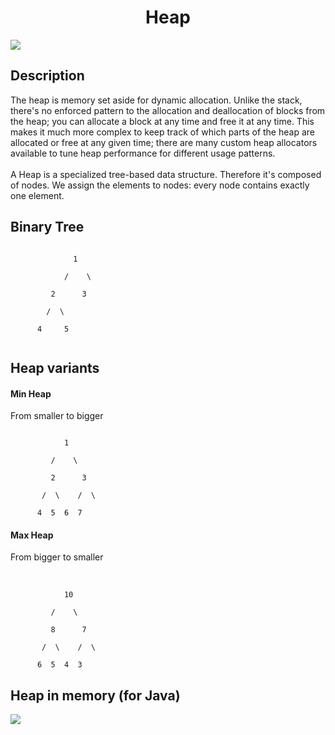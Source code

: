 <center><h1>Heap</h1></center>
<img src="https://miro.medium.com/max/1200/0*pJeBOsic4VCc6FIe.png">

<h2>Description</h2>
<p>The heap is memory set aside for dynamic allocation. Unlike the stack, there's no enforced pattern to the allocation and deallocation of blocks from the heap; you can allocate a block at any time and free it at any time. This makes it much more complex to keep track of which parts of the heap are allocated or free at any given time; there are many custom heap allocators available to tune heap performance for different usage patterns.
<br>
<br>
A Heap is a specialized tree-based data structure. Therefore it's composed of nodes. We assign the elements to nodes: every node contains exactly one element.
</p>

<h2>Binary Tree</h2>
<code>
&nbsp;&nbsp;&nbsp;&nbsp;&nbsp;&nbsp;        1<br>
&nbsp;&nbsp;&nbsp;&nbsp;&nbsp;&nbsp;      /    \ <br>
&nbsp;&nbsp;&nbsp;&nbsp;&nbsp;&nbsp;   2      3<br>
&nbsp;&nbsp;&nbsp;&nbsp;&nbsp;   /  \    <br>
&nbsp;&nbsp;&nbsp;&nbsp;  4 &nbsp;   5 <br>
</code>

<h2>Heap variants</h2>
<h4>Min Heap</h4>
<p>From smaller to bigger</p>
<code>
&nbsp;&nbsp;&nbsp;&nbsp;&nbsp;&nbsp;      1 <br>
&nbsp;&nbsp;&nbsp;&nbsp;&nbsp;&nbsp;   /    \ <br>
&nbsp;&nbsp;&nbsp;&nbsp;&nbsp;&nbsp;   2      3 <br>
&nbsp;&nbsp;&nbsp;&nbsp;&nbsp;  /  \    /  \ <br>
&nbsp;&nbsp;&nbsp;&nbsp;&nbsp;&nbsp;4  5  6  7
</code>

<h4>Max Heap</h4>
<p>From bigger to smaller</p>
<br>
<code>
&nbsp;&nbsp;&nbsp;&nbsp;&nbsp;&nbsp;      10 <br>
&nbsp;&nbsp;&nbsp;&nbsp;&nbsp;&nbsp;   /    \ <br>
&nbsp;&nbsp;&nbsp;&nbsp;&nbsp;&nbsp;   8      7 <br>
&nbsp;&nbsp;&nbsp;&nbsp;&nbsp;  /  \    /  \ <br>
&nbsp;&nbsp;&nbsp;&nbsp;&nbsp;&nbsp;6  5  4  3
</code>

<h2>Heap in memory (for Java)</h2>
<img src="https://jackyfkc.github.io/cs/language/java/images/jvm.png">
